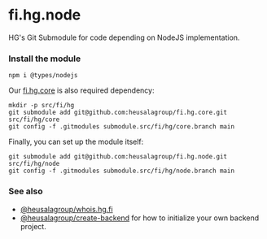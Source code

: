 # fi.hg.node

HG's Git Submodule for code depending on NodeJS implementation.

### Install the module

```shell
npm i @types/nodejs
```

Our [fi.hg.core](https://github.com/heusalagroup/fi.hg.core) is also required dependency:

```shell
mkdir -p src/fi/hg
git submodule add git@github.com:heusalagroup/fi.hg.core.git src/fi/hg/core
git config -f .gitmodules submodule.src/fi/hg/core.branch main
```

Finally, you can set up the module itself:

```shell
git submodule add git@github.com:heusalagroup/fi.hg.node.git src/fi/hg/node
git config -f .gitmodules submodule.src/fi/hg/node.branch main
```

### See also 

* [@heusalagroup/whois.hg.fi](https://github.com/heusalagroup/whois.hg.fi)
* [@heusalagroup/create-backend](https://github.com/heusalagroup/create-backend) for how to initialize your own backend project.

